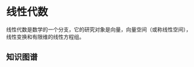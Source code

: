# 线性代数

线性代数是数学的一个分支，它的研究对象是向量，向量空间（或称线性空间），线性变换和有限维的线性方程组。

## 知识图谱

<KnowledgeGraphAsync height="500px"
                     title="线性代数"
                     :legends="['行列式', '矩阵', '向量', '方程组', '全排列']"
                     :force="{ edgeLength: 15, repulsion: 50, gravity: 0.15 }"/>

